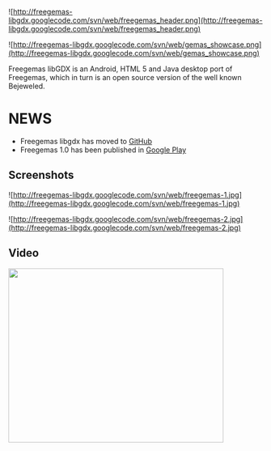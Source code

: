 ![http://freegemas-libgdx.googlecode.com/svn/web/freegemas_header.png](http://freegemas-libgdx.googlecode.com/svn/web/freegemas_header.png)

![http://freegemas-libgdx.googlecode.com/svn/web/gemas_showcase.png](http://freegemas-libgdx.googlecode.com/svn/web/gemas_showcase.png)

Freegemas libGDX is an Android, HTML 5 and Java desktop port of Freegemas, which in turn is an open source version of the well known Bejeweled.

# NEWS #

  * Freegemas libgdx has moved to [GitHub](https://github.com/siondream/freegemas-gdx)
  * Freegemas 1.0 has been published in [Google Play](https://play.google.com/store/apps/details?id=com.siondream.freegemas)

## Screenshots ##

![http://freegemas-libgdx.googlecode.com/svn/web/freegemas-1.jpg](http://freegemas-libgdx.googlecode.com/svn/web/freegemas-1.jpg)

![http://freegemas-libgdx.googlecode.com/svn/web/freegemas-2.jpg](http://freegemas-libgdx.googlecode.com/svn/web/freegemas-2.jpg)

## Video ##

<a href='http://www.youtube.com/watch?feature=player_embedded&v=L0i9aet-W3o' target='_blank'><img src='http://img.youtube.com/vi/L0i9aet-W3o/0.jpg' width='425' height=344 /></a>